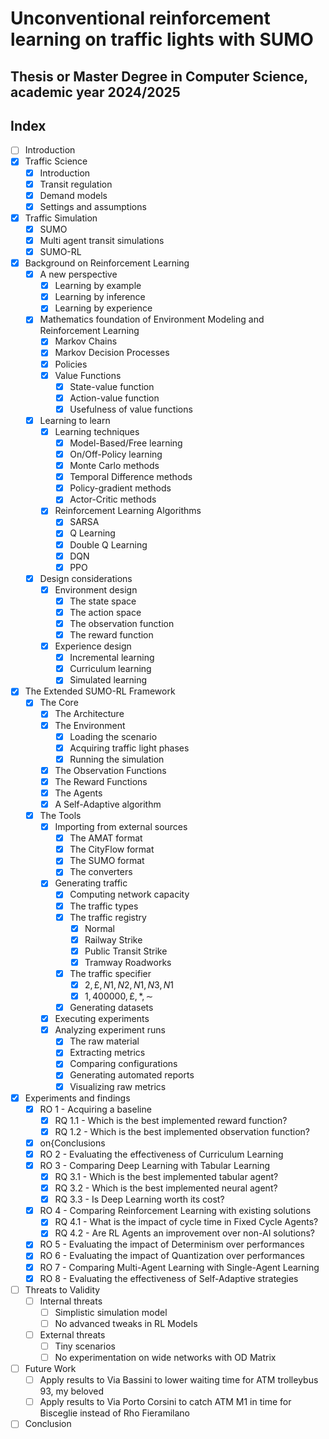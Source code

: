 # Unconventional reinforcement learning on traffic lights with SUMO

## Thesis or Master Degree in Computer Science, academic year 2024/2025

## Index

- [ ] Introduction
- [x] Traffic Science
  - [x] Introduction
  - [x] Transit regulation
  - [x] Demand models
  - [x] Settings and assumptions
- [x] Traffic Simulation
  - [x] SUMO
  - [x] Multi agent transit simulations
  - [x] SUMO-RL
- [x] Background on Reinforcement Learning
  - [x] A new perspective
    - [x] Learning by example
    - [x] Learning by inference
    - [x] Learning by experience
  - [x] Mathematics foundation of Environment Modeling and Reinforcement Learning
    - [x] Markov Chains
    - [x] Markov Decision Processes
    - [x] Policies
    - [x] Value Functions
      - [x] State-value function
      - [x] Action-value function
      - [x] Usefulness of value functions
  - [x] Learning to learn
    - [x] Learning techniques
      - [x] Model-Based/Free learning
      - [x] On/Off-Policy learning
      - [x] Monte Carlo methods
      - [x] Temporal Difference methods
      - [x] Policy-gradient methods
      - [x] Actor-Critic methods
    - [x] Reinforcement Learning Algorithms
      - [x] SARSA
      - [x] Q Learning
      - [x] Double Q Learning
      - [x] DQN
      - [x] PPO
  - [x] Design considerations
    - [x] Environment design
      - [x] The state space
      - [x] The action space
      - [x] The observation function
      - [x] The reward function
    - [x] Experience design
      - [x] Incremental learning
      - [x] Curriculum learning
      - [x] Simulated learning
- [x] The Extended SUMO-RL Framework
  - [x] The Core
    - [x] The Architecture
    - [x] The Environment
      - [x] Loading the scenario
      - [x] Acquiring traffic light phases
      - [x] Running the simulation
    - [x] The Observation Functions
    - [x] The Reward Functions
    - [x] The Agents
    - [x] A Self-Adaptive algorithm
  - [x] The Tools
    - [x] Importing from external sources
      - [x] The AMAT format
      - [x] The CityFlow format
      - [x] The SUMO format
      - [x] The converters
    - [x] Generating traffic
      - [x] Computing network capacity
      - [x] The traffic types
      - [x] The traffic registry
        - [x] Normal
        - [x] Railway Strike
        - [x] Public Transit Strike
        - [x] Tramway Roadworks
      - [x] The traffic specifier
        - [x] $2,\pounds,N1,N2,N1,N3,N1$
        - [x] $1,400000,\pounds,*,\sim$
      - [x] Generating datasets
    - [x] Executing experiments
    - [x] Analyzing experiment runs
      - [x] The raw material
      - [x] Extracting metrics
      - [x] Comparing configurations
      - [x] Generating automated reports
      - [x] Visualizing raw metrics
- [x] Experiments and findings
  - [x] RO 1 - Acquiring a baseline
    - [x] RQ 1.1 - Which is the best implemented reward function?
    - [x] RQ 1.2 - Which is the best implemented observation function?
  - [x] on{Conclusions
  - [x] RO 2 - Evaluating the effectiveness of Curriculum Learning
  - [x] RO 3 - Comparing Deep Learning with Tabular Learning
    - [x] RQ 3.1 - Which is the best implemented tabular agent?
    - [x] RQ 3.2 - Which is the best implemented neural agent?
    - [x] RQ 3.3 - Is Deep Learning worth its cost?
  - [x] RO 4 - Comparing Reinforcement Learning with existing solutions
    - [x] RQ 4.1 - What is the impact of cycle time in Fixed Cycle Agents?
    - [x] RQ 4.2 - Are RL Agents an improvement over non-AI solutions?
  - [x] RO 5 - Evaluating the impact of Determinism over performances
  - [x] RO 6 - Evaluating the impact of Quantization over performances
  - [x] RO 7 - Comparing Multi-Agent Learning with Single-Agent Learning
  - [x] RO 8 - Evaluating the effectiveness of Self-Adaptive strategies
- [ ] Threats to Validity
  - [ ] Internal threats
    - [ ] Simplistic simulation model
    - [ ] No advanced tweaks in RL Models
  - [ ] External threats
    - [ ] Tiny scenarios
    - [ ] No experimentation on wide networks with OD Matrix
- [ ] Future Work
  - [ ] Apply results to Via Bassini to lower waiting time for ATM trolleybus 93, my beloved
  - [ ] Apply results to Via Porto Corsini to catch ATM M1 in time for Bisceglie instead of Rho Fieramilano
- [ ] Conclusion
